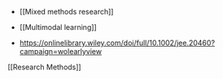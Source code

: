   - [[Mixed methods research]]
  - [[Multimodal learning]]

  - https://onlinelibrary.wiley.com/doi/full/10.1002/jee.20460?campaign=wolearlyview

[[Research Methods]]